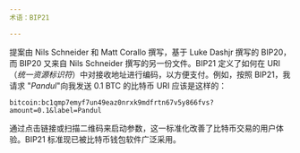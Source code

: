```yaml
---
术语：BIP21

---
```

提案由 Nils Schneider 和 Matt Corallo 撰写，基于 Luke Dashjr 撰写的 BIP20，而 BIP20 又来自 Nils Schneider 撰写的另一份文件。BIP21 定义了如何在 URI（*统一资源标识符*）中对接收地址进行编码，以方便支付。例如，按照 BIP21，我请求 "*Pandul*"向我发送 0.1 BTC 的比特币 URI 应该是这样的：

```text
bitcoin:bc1qmp7emyf7un49eaz0nrxk9mdfrtn67v5y866fvs?amount=0.1&label=Pandul
```

通过点击链接或扫描二维码来启动参数，这一标准化改善了比特币交易的用户体验。BIP21 标准现已被比特币钱包软件广泛采用。